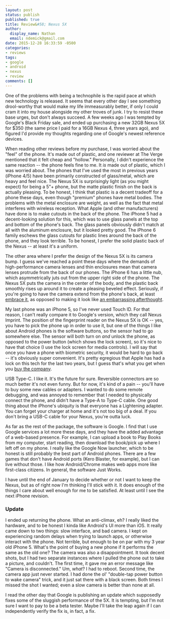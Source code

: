 ```yaml
---
layout: post
status: publish
published: true
title: Review&#58; Nexus 5X
author:
  display_name: Nathan
  email: ndemick@gmail.com
date: 2015-12-28 16:33:59 -0500
categories:
- reviews
tags:
- google
- android
- nexus
- review
comments: []
---
```

One of the problems with being a technophile is the rapid pace at which new technology is
released. It seems that every other day I see something drool-worthy that would
make my life immeasurably better, if only I could cram it into my house alongside
my other troves of junk. I try to resist these base urges, but don't always
succeed. A few weeks ago I was tempted by Google's Black Friday sale, and ended
up purchasing a new 32GB Nexus 5X for $350 (the same price I paid for a 16GB Nexus 4,
three years ago), and figured I'd provide my thoughts regarding one of Google's newest
reference devices.

When reading other reviews before my purchase, I was worried about the "feel" of
the phone. It's made out of plastic, and one reviewer at The Verge mentioned that
it felt cheap and "hollow." Personally, I didn't experience the same reaction --
the phone feels fine to me. It _is_ made out of plastic, which I was worried
about. The phones that I've used the most in previous years (iPhone 4/5) have
been primarily constructed of glass/metal, which are heavy and feel nice. The
Nexus 5X is surprisingly light (as you might expect) for being a 5"+ phone,
but the matte plastic finish on the back is actually pleasing. To be honest, I
think that plastic is a decent tradeoff for a phone these days, even though
"premium" phones have metal bodies. The problems with the metal enclosure are
weight, as well as the fact that metal interferes with wireless reception. What
Apple (and other manufacturers) have done is to make cutouts in the back of the
phone. The iPhone 5 had a decent-looking solution for this, which was to use
glass panels at the top and bottom of the phone's back. The glass panels obviously
didn't match at all with the aluminum enclosure, but it looked pretty good. The
iPhone 6 family eschews the glass cutouts for plastic lines around the back
of the phone, and they look terrible. To be honest, I prefer the solid plastic
back of the Nexus -- at least it's a uniform.

The other area where I prefer the design of the Nexus 5X is its camera bump.
I guess we've reached a point these days where the demands of high-performance
camera lenses and thin enclosures mean that camera lenses protrude from the
back of our phones. The iPhone 6 has a little nub, which asymmetrically juts
out from the upper right side of the phone. The Nexus 5X puts the camera in
the center of the body, and the plastic back smoothly rises up around it to create a
pleasing beveled effect. Seriously, if you're going to have the camera extend
from the phone's back, at least [embrace it](http://www.theverge.com/2015/9/29/9418245/smartphone-camera-bumps-are-in-style),
as opposed to making it look like [an embarrassing afterthought](http://www.theverge.com/2014/9/16/6209759/apple-has-an-embarassing-bulge).

My last phone was an iPhone 5, so I've never used Touch ID. For that reason,
I can't really compare it to Google's version, which they call Nexus Imprint.
The position of the fingerprint reader on the Nexus 5X is OK -- yes, you have
to pick the phone up in order to use it, but one of the things I like about
Android phones is the software buttons, so the sensor had to go somewhere else.
The sensor will both turn on _and_ unlock the phone, as opposed to the power
button (which shows the lock screen), so it's nice to have that choice (I use
the lock screen for media controls). I will say that once you have a phone with
biometric security, it would be hard to go back -- it's obviously super convenient.
It's pretty egregious that Apple has had a lock on this tech for the last two
years, but I guess that's what you get when you [buy the company](http://www.macrumors.com/2015/01/26/nexus-6-fingerprint-authentec/).

USB Type-C. I like it. It's the future for sure. Reversible connectors are so much
better it's not even funny. But for now, it's kind of a pain -- you'll have to
buy some new cables or adapters. I wanted to do some remote debugging, and was annoyed to
remember that I needed to physically connect the phone, and didn't have a
Type-A to Type-C cable. One good thing about the iPhone's ubiquity is
that everyone has a Lightening adapter. You can forget your charger at home
and it's not too big of a deal. If you don't bring a USB-C cable for your Nexus,
you're outta luck.

As far as the rest of the package, the software is Google. I find that I use
Google services a lot more these days, and they have the added advantage of
a web-based presence. For example, I can upload a book to Play Books from my
computer, start reading, then download the book/pick up where I left off on
my phone. I really like the Google Now launcher, which to be honest is still
probably the best part of Android phones. There are a few games that don't have
Android ports (Kero Blaster, for example), but I can live without those. I like
how Android/Chrome makes web apps more like first-class citizens. In general,
the software Just Works.

I have until the end of January to decide whether or not I want to keep the
Nexus, but as of right now I'm thinking I'll stick with it. It does enough of
the things I care about well enough for me to be satisfied. At least until I
see the next iPhone revision.

### Update

I ended up returning the phone. What an anti-climax, eh? I really liked the hardware,
and to be honest I kinda like Android's UI more than iOS. It really came down
to two things: slow interface, and bad camera. I kept on experiencing random
delays when trying to launch apps, or otherwise interact with the phone. Not terrible,
but enough to be on par with my 3 year old iPhone 5. What's the point of buying a
new phone if it performs the same as the old one? The camera was also a disappointment.
It took decent shots, but I had two separate instances where I pulled the phone
out to take a picture, and couldn't. The first time, it gave me an error message
like "Camera is disconnected." Um, _what_? I had to reboot. Second time, the camera app just never
started. I had done the ol' "double-tap power button to wake camera" trick, and
it just sat there with a black screen. Both times I missed the shot I wanted; even a slow camera
is better than none at all.

I read the other day that Google is publishing an update which supposedly fixes
some of the sluggish performance of the 5X. It is tempting, but I'm not sure
I want to pay to be a beta tester. Maybe I'll take the leap again if I can
independently verify the fix is, in fact, a fix.

